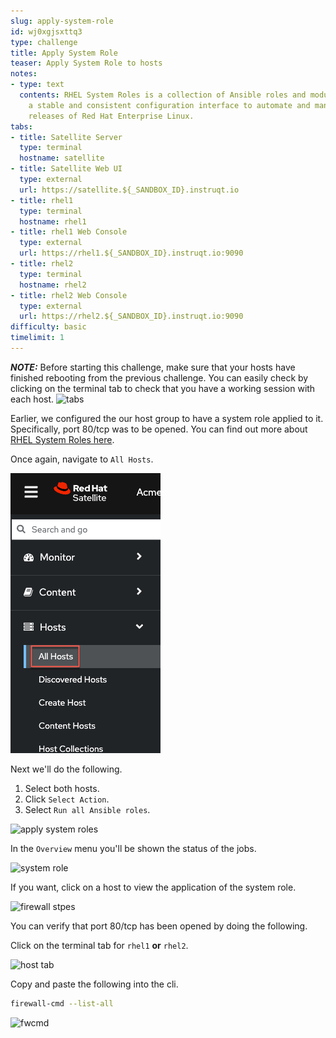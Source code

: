 ```yaml
---
slug: apply-system-role
id: wj0xgjsxttq3
type: challenge
title: Apply System Role
teaser: Apply System Role to hosts
notes:
- type: text
  contents: RHEL System Roles is a collection of Ansible roles and modules that provide
    a stable and consistent configuration interface to automate and manage multiple
    releases of Red Hat Enterprise Linux.
tabs:
- title: Satellite Server
  type: terminal
  hostname: satellite
- title: Satellite Web UI
  type: external
  url: https://satellite.${_SANDBOX_ID}.instruqt.io
- title: rhel1
  type: terminal
  hostname: rhel1
- title: rhel1 Web Console
  type: external
  url: https://rhel1.${_SANDBOX_ID}.instruqt.io:9090
- title: rhel2
  type: terminal
  hostname: rhel2
- title: rhel2 Web Console
  type: external
  url: https://rhel2.${_SANDBOX_ID}.instruqt.io:9090
difficulty: basic
timelimit: 1
---
```

<!-- markdownlint-disable MD033 -->

_**NOTE:**_ Before starting this challenge, make sure that your hosts have finished rebooting from the previous challenge. You can easily check by clicking on the terminal tab to check that you have a working session with each host. ![tabs](../assets/hosttab.png)

Earlier, we configured the our host group to have a system role applied to it. Specifically, port 80/tcp was to be opened. You can find out more about [RHEL System Roles here](https://access.redhat.com/articles/3050101).

Once again, navigate to `All Hosts`.

![all hosts](../assets/allhostsagain.png)

Next we'll do the following.

1) Select both hosts.
2) Click `Select Action`.
3) Select `Run all Ansible roles`.

![apply system roles](../assets/applysystemroles.png)

In the `Overview` menu you'll be shown the status of the jobs.

![system role](../assets/systemrolestatus.png)

If you want, click on a host to view the application of the system role.

![firewall stpes](../assets/firewallsteps.png)

You can verify that port 80/tcp has been opened by doing the following.

Click on the terminal tab for `rhel1` **or** `rhel2`.

![host tab](../assets/hosttab.png)

Copy and paste the following into the cli.

```bash
firewall-cmd --list-all
```

![fwcmd](../assets/firewallcmdoutput.png)

